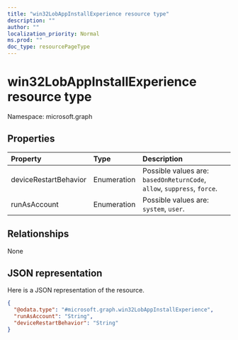 ```yaml
---
title: "win32LobAppInstallExperience resource type"
description: ""
author: ""
localization_priority: Normal
ms.prod: ""
doc_type: resourcePageType
---
```


# win32LobAppInstallExperience resource type


Namespace: microsoft.graph



## Properties
|Property|Type|Description|
|:---|:---|:---|
|deviceRestartBehavior|Enumeration| Possible values are: `basedOnReturnCode`, `allow`, `suppress`, `force`.|
|runAsAccount|Enumeration| Possible values are: `system`, `user`.|

## Relationships
None

## JSON representation
Here is a JSON representation of the resource.
<!-- {
  "blockType": "resource",
  "@odata.type": "microsoft.graph.win32LobAppInstallExperience"
}
-->
``` json
{
  "@odata.type": "#microsoft.graph.win32LobAppInstallExperience",
  "runAsAccount": "String",
  "deviceRestartBehavior": "String"
}
```

